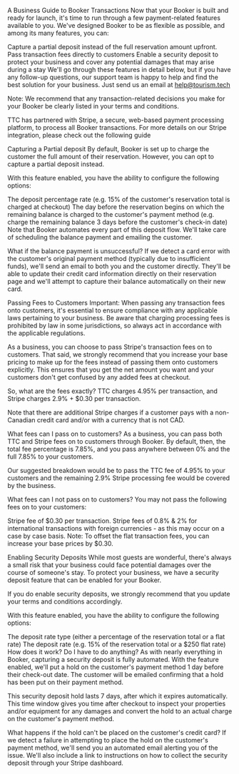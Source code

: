 A Business Guide to Booker Transactions
Now that your Booker is built and ready for launch, it's time to run through a few payment-related features available to you. We've designed Booker to be as flexible as possible, and among its many features, you can:

Capture a partial deposit instead of the full reservation amount upfront.
Pass transaction fees directly to customers
Enable a security deposit to protect your business and cover any potential damages that may arise during a stay
We'll go through these features in detail below, but if you have any follow-up questions, our support team is happy to help and find the best solution for your business. Just send us an email at help@tourism.tech

Note: We recommend that any transaction-related decisions you make for your Booker be clearly listed in your terms and conditions.

TTC has partnered with Stripe, a secure, web-based payment processing platform, to process all Booker transactions. For more details on our Stripe integration, please check out the following guide

Capturing a Partial deposit
By default, Booker is set up to charge the customer the full amount of their reservation. However, you can opt to capture a partial deposit instead.

With this feature enabled, you have the ability to configure the following options:

The deposit percentage rate (e.g. 15% of the customer's reservation total is charged at checkout)
The day before the reservation begins on which the remaining balance is charged to the customer's payment method (e.g. charge the remaining balance 3 days before the customer's check-in date)
Note that Booker automates every part of this deposit flow. We'll take care of scheduling the balance payment and emailing the customer.

What if the balance payment is unsuccessful?
If we detect a card error with the customer's original payment method (typically due to insufficient funds), we'll send an email to both you and the customer directly. They'll be able to update their credit card information directly on their reservation page and we'll attempt to capture their balance automatically on their new card.

Passing Fees to Customers
Important: When passing any transaction fees onto customers, it's essential to ensure compliance with any applicable laws pertaining to your business. Be aware that charging processing fees is prohibited by law in some jurisdictions, so always act in accordance with the applicable regulations.

As a business, you can choose to pass Stripe's transaction fees on to customers. That said, we strongly recommend that you increase your base pricing to make up for the fees instead of passing them onto customers explicitly. This ensures that you get the net amount you want and your customers don't get confused by any added fees at checkout.

So, what are the fees exactly?
TTC charges 4.95% per transaction, and Stripe charges 2.9% + $0.30 per transaction.

Note that there are additional Stripe charges if a customer pays with a non-Canadian credit card and/or with a currency that is not CAD.

What fees can I pass on to customers?
As a business, you can pass both TTC and Stripe fees on to customers through Booker. By default, then, the total fee percentage is 7.85%, and you pass anywhere between 0% and the full 7.85% to your customers.

Our suggested breakdown would be to pass the TTC fee of 4.95% to your customers and the remaining 2.9% Stripe processing fee would be covered by the business.

What fees can I not pass on to customers?
You may not pass the following fees on to your customers:

Stripe fee of $0.30 per transaction.
Stripe fees of 0.8% & 2% for international transactions with foreign currencies - as this may occur on a case by case basis.
Note: To offset the flat transaction fees, you can increase your base prices by $0.30.

Enabling Security Deposits
While most guests are wonderful, there's always a small risk that your business could face potential damages over the course of someone's stay. To protect your business, we have a security deposit feature that can be enabled for your Booker.

If you do enable security deposits, we strongly recommend that you update your terms and conditions accordingly.

With this feature enabled, you have the ability to configure the following options:

The deposit rate type (either a percentage of the reservation total or a flat rate)
The deposit rate (e.g. 15% of the reservation total or a $250 flat rate)
How does it work? Do I have to do anything?
As with nearly everything in Booker, capturing a security deposit is fully automated. With the feature enabled, we'll put a hold on the customer's payment method 1 day before their check-out date. The customer will be emailed confirming that a hold has been put on their payment method.

This security deposit hold lasts 7 days, after which it expires automatically. This time window gives you time after checkout to inspect your properties and/or equipment for any damages and convert the hold to an actual charge on the customer's payment method.

What happens if the hold can't be placed on the customer's credit card?
If we detect a failure in attempting to place the hold on the customer's payment method, we'll send you an automated email alerting you of the issue. We'll also include a link to instructions on how to collect the security deposit through your Stripe dashboard.
